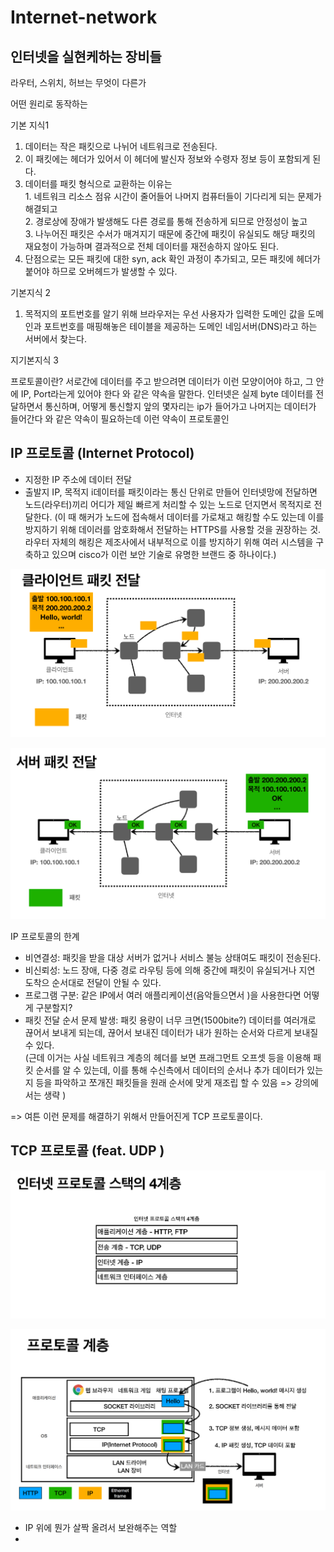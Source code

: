 # Internet-network

## 인터넷을 실현케하는 장비들

라우터, 스위치, 허브는 무엇이 다른가

어떤 원리로 동작하는



기본 지식1

1. 데이터는 작은 패킷으로 나뉘어 네트워크로 전송된다.
2. 이 패킷에는 헤더가 있어서 이 헤더에 발신자 정보와 수령자 정보 등이 포함되게 된다.
3. 데이터를 패킷 형식으로 교환하는 이유는\
   1\. 네트워크 리소스 점유 시간이 줄어들어 나머지 컴퓨터들이 기다리게 되는 문제가 해결되고\
   2\. 경로상에 장애가 발생해도 다른 경로를 통해 전송하게 되므로 안정성이 높고\
   3\. 나누어진 패킷은 수서가 매겨지기 때문에 중간에 패킷이 유실되도 해당 패킷의 재요청이 가능하며 결과적으로 전체 데이터를 재전송하지 않아도 된다.
4. 단점으로는 모든 패킷에 대한 syn, ack 확인 과정이 추가되고, 모든 패킷에 헤더가 붙어야 하므로 오버헤드가 발생할 수 있다.

기본지식 2

1. 목적지의 포트번호를 알기 위해 브라우저는 우선 사용자가 입력한 도메인 값을 도메인과 포트번호를 매핑해놓은 테이블을 제공하는 도메인 네임서버(DNS)라고 하는 서버에서 찾는다.&#x20;

지기본지식 3&#x20;

프로토콜이란? 서로간에 데이터를 주고 받으려면 데이터가 이런 모양이어야 하고, 그 안에 IP, Port라는게 있어야 한다 와 같은 약속을 말한다. 인터넷은 실제 byte 데이터를 전달하면서 통신하며, 어떻게 통신할지 앞의 몇자리는 ip가 들어가고 나머지는 데이터가 들어간다 와 같은 약속이 필요하는데 이런 약속이 프로토콜인&#x20;

## IP 프로토콜 (Internet Protocol)

* 지정한 IP 주소에 데이터 전달
* 출발지 IP, 목적지 i데이터를 패킷이라는 통신 단위로 만들어 인터넷망에 전달하면 노드(라우터)끼리 어디가 제일 빠르게 처리할 수 있는 노드로 던지면서 목적지로 전달한다. (이 때 해커가 노드에 접속해서 데이터를 가로채고 해킹할 수도 있는데 이를 방지하기 위해 데이러를 암호화해서 전달하는 HTTPS를 사용할 것을 권장하는 것. 라우터 자체의 해킹은 제조사에서 내부적으로 이를 방지하기 위해 여러 시스템을 구축하고 있으며 cisco가 이런 보안 기술로 유명한 브랜드 중 하나이다.)

![](<../.gitbook/assets/image (3).png>)

![](<../.gitbook/assets/image (2).png>)



IP 프로토콜의 한계

* 비연결성: 패킷을 받을 대상 서버가 없거나 서비스 불능 상태여도 패킷이 전송된다.
* 비신뢰성: 노드 장애, 다중 경로 라우팅 등에 의해 중간에 패킷이 유실되거나 지연 도착으 순서대로 전달이 안될 수 있다.
* 프로그램 구분: 같은 IP에서 여러 애플리케이션(음악들으면서 )을 사용한다면 어떻게 구분할지?
* 패킷 전달 순서 문제 발생: 패킷 용량이 너무 크면(1500bite?) 데이터를 여러개로 끊어서 보내게 되는데, 끊어서 보내진 데이터가 내가 원하는 순서와 다르게 보내질 수 있다.\
  (근데 이거는 사실 네트워크 계층의 헤더를 보면 프래그먼트 오프셋 등을 이용해 패킷 순서를 알 수 있는데, 이를 통해 수신측에서 데이터의 순서나 추가 데이터가 있는지 등을 파악하고 쪼개진 패킷들을 원래 순서에 맞게 재조립 할 수 있음 => 강의에서는 생략 )

\=> 여튼 이런 문제를 해결하기 위해서 만들어진게 TCP 프로토콜이다.



## TCP 프로토콜 (feat.  UDP )

![](../.gitbook/assets/image.png)

![](<../.gitbook/assets/image (1).png>)

* IP 위에 뭔가 살짝 올려서 보완해주는 역할
*

